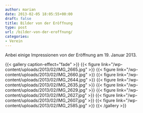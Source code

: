 ```yaml
---
author: marian
date: 2013-02-05 18:05:55+00:00
draft: false
title: Bilder von der Eröffnung
type: post
url: /bilder-von-der-eroffnung/
categories:
- Verein
---
```


Anbei einige Impressionen von der Eröffnung am 19. Januar 2013.


{{< gallery caption-effect="fade" >}}
  {{< figure link="/wp-content/uploads/2013/02/IMG_2665.jpg" >}}
{{< figure link="/wp-content/uploads/2013/02/IMG_2660.jpg" >}}
{{< figure link="/wp-content/uploads/2013/02/IMG_2644.jpg" >}}
{{< figure link="/wp-content/uploads/2013/02/IMG_2635.jpg" >}}
{{< figure link="/wp-content/uploads/2013/02/IMG_2629.jpg" >}}
{{< figure link="/wp-content/uploads/2013/02/IMG_2627.jpg" >}}
{{< figure link="/wp-content/uploads/2013/02/IMG_2607.jpg" >}}
{{< figure link="/wp-content/uploads/2013/02/IMG_2585.jpg" >}}
{{< /gallery >}}
